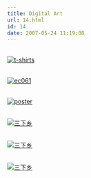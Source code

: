 ```yaml
---
title: Digital Art
url: 14.html
id: 14
date: 2007-05-24 11:19:08
---
```


[  
![t-shirts](http://blog.adriancheng.name/wp-content/themes/fluidsolution/digital/t-shirts.jpg)](http://blog.adriancheng.name/wp-content/themes/fluidsolution/digital/t-shirt.jpg "t-shirts")

[  
![ec061](http://blog.adriancheng.name/wp-content/themes/fluidsolution/digital/ec061s.jpg)](http://blog.adriancheng.name/wp-content/themes/fluidsolution/digital/ec061.jpg "ec061")

[  
![poster](http://blog.adriancheng.name/wp-content/themes/fluidsolution/digital/posters.jpg)](http://blog.adriancheng.name/wp-content/themes/fluidsolution/digital/poster.jpg "poster")

[  
![三下乡](http://blog.adriancheng.name/wp-content/themes/fluidsolution/digital/demos.jpg)](http://blog.adriancheng.name/wp-content/themes/fluidsolution/digital/demo.jpg "三下乡")

[  
![三下乡](http://blog.adriancheng.name/wp-content/themes/fluidsolution/digital/demo2s.jpg)](http://blog.adriancheng.name/wp-content/themes/fluidsolution/digital/demo2.jpg "三下乡")

[  
![三下乡](http://blog.adriancheng.name/wp-content/themes/fluidsolution/digital/demo01s.jpg)](http://blog.adriancheng.name/wp-content/themes/fluidsolution/digital/demo01.jpg "三下乡")